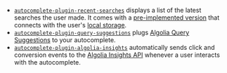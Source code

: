 - [`autocomplete-plugin-recent-searches`](/docs/createRecentSearchesPlugin) displays a list of the latest searches the user made. It comes with a [pre-implemented version](/docs/createLocalStorageRecentSearchesPlugin) that connects with the user's [local storage](https://developer.mozilla.org/en-US/docs/Web/API/Window/localStorage).
- [`autocomplete-plugin-query-suggestions`](/docs/createLocalStorageRecentSearchesPlugin) plugs [Algolia Query Suggestions](https://www.algolia.com/doc/guides/building-search-ui/ui-and-ux-patterns/query-suggestions/js/) to your autocomplete.
- [`autocomplete-plugin-algolia-insights`](/docs/createAlgoliaInsightsPlugin) automatically sends click and conversion events to the [Algolia Insights API](https://www.algolia.com/doc/rest-api/insights/) whenever a user interacts with the autocomplete.
